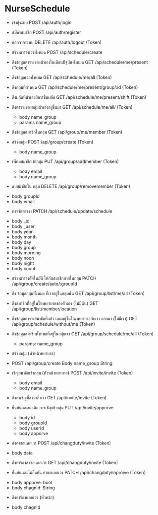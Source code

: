 # NurseSchedule


* เข้าสู่ระบบ
POST /api/auth/login 
* สมัครสมาชิก
POST /api/auth/register
* ออกจากระบบ
DELETE /api/auth/logout (Token)

* สร้างตารางเวรทั้งหมด
POST /api/schedule/create

* ดึงข้อมูลตารางของตัวเองในเดือนปัจุบันทั้งหมด
GET /api/schedule/me/present (Token)
* ดึงข้อมูลเวลทั้งหมด
GET /api/schedule/me/all (Token)
* ดึงกลุ่มที่กำหนด
GET /api/schedule/me/present/group/:id (Token)
* ดึงผลัดที่ตัวเองมีการขึ้นผลัด
GET /api/schedule/me/present/shift (Token)
* ดึงตารางของกลุ่มตัวเองอยู่ขึ้นมา 
GET /api/schedule/me/all/ (Token)
  - body name_group
  - params name_group

* ดึงข้อมูลสมาชิกในกลุ่ม
GET /api/group/me/member (Token)
* สร้างกลุ่ม
POST /api/group/create (Token)
  - body name_group
* เพิ่ทมสมาชิกเข้ากลุ่ม
PUT /api/group/addmember (Token)
  - body email
  - body name_group
 * ลบสมาชิกใน กลุ่ม
DELETE /api/group/removemember (Token)
  - body groupId
  - body email
  
 * การจัดตาราง
 PATCH /api/schedule/update/schedule
  - body _id
  - body _user
  - body year
  - body month
  - body day
  - body group
  - body morning
  - body noon
  - body night
  - body count
  
* สร้างตารางอัตโนมัติ ให้กับสมาชิกภายในกลุ่ม
PATCH /api/group/create/auto/:groupId
* ดึง ข้อมูลกลุ่มทั้งหมด ที่เราอยู่ในกลุ่มนั้น
GET /api/group/list/me/all (Token)

* ดึงสมาชิกที่อยู่ในโรงพยาบาลของตัวเอง (ไม่มีฉัน)
GET /api/group/list/member/location
* ดึงข้อมูลตารางสมาชิกที่เเล้ว เเละอยู่ในโณงพยาบาลกับเรา ออกมา (ไม่มีเรา)
GET /api/group/schedule/without/me (Token)
* ดึงข้อมูลสมาชิกทั้งหมดที่อยู่ในกลุ่มเรา 
GET /api/group/schedule/me/all (Token) 
  - params: name_group



* สร้างกลุ่ม (หัวหน้าพยาบาล)
* POST /api/group/create 
  Body name_group String
 
* เชิญสมาชิกเข้ากลุ่ม (หัวหน้าพยาบาล)
POST /api/invite/invite (Token)
  - body email
  - body name_group
  
* ดึงคำเชิญที่ส่งมาถึงเรา
GET /api/invite/invite (Token)

* ยืนยันเเละยกเลิก การเชิญเข้ากลุ่ม
PUT /api/invite/apporve
  - body id
  - body groupId
  - body userId
  - body apporve 
  
 * ส่งคำขอเเลกเวร
 POST /api/changduty/invite (Token)
  - body data
 * ดึงคำร้องส่งขอเเลกเวร
 GET /api/changduty/invite (Token)
 
 * ยืนยันเเละไม่ยืนยัน คำขอเเลกเวร
 PATCH /api/changduty/inproive (Token)
  - body apporve: bool
  - body chagnId: String
 
 * ดึงคำร้องเเลกเวร (หัวหน้า)
  - body chagnId
  


